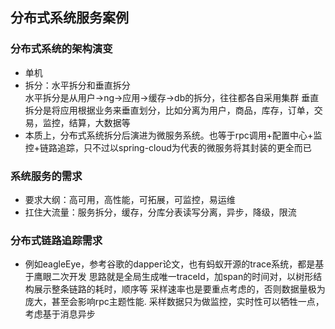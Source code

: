 ## 分布式系统服务案例
### 分布式系统的架构演变
* 单机
* 拆分：水平拆分和垂直拆分  
    水平拆分是从用户->ng->应用->缓存->db的拆分，往往都各自采用集群
    垂直拆分是将应用根据业务来垂直划分，比如分离为用户，商品，库存，订单，交易，监控，结算，大数据等
* 本质上，分布式系统拆分后演进为微服务系统。也等于rpc调用+配置中心+监控+链路追踪，只不过以spring-cloud为代表的微服务将其封装的更全而已
### 系统服务的需求
* 要求大纲：高可用，高性能，可拓展，可监控，易运维  
* 扛住大流量：服务拆分，缓存，分库分表读写分离，异步，降级，限流
### 分布式链路追踪需求
* 例如eagleEye，参考谷歌的dapper论文，也有蚂蚁开源的trace系统，都是基于鹰眼二次开发
    思路就是全局生成唯一traceId，加span的时间对，以树形结构展示整条链路的耗时，顺序等
    采样速率也是要重点考虑的，否则数据量极为庞大，甚至会影响rpc主题性能.
    采样数据只为做监控，实时性可以牺牲一点，考虑基于消息异步